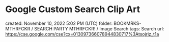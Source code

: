 # Google Custom Search Clip Art

created: November 10, 2022 5:02 PM (UTC)
folder: BOOKMRKS-MTHRFCKR / SEARCH PARTY MTHRFCKR! / Image Search
tags: Search
url: https://cse.google.com/cse?cx=013097366078944830717%3Atsojriz_t1a